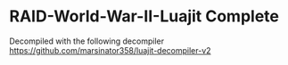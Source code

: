 # RAID-World-War-II-Luajit Complete

Decompiled with the following decompiler 
https://github.com/marsinator358/luajit-decompiler-v2